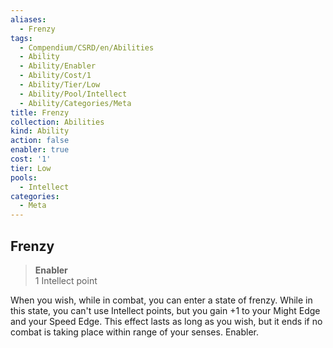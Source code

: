 ```yaml
---
aliases:
  - Frenzy
tags:
  - Compendium/CSRD/en/Abilities
  - Ability
  - Ability/Enabler
  - Ability/Cost/1
  - Ability/Tier/Low
  - Ability/Pool/Intellect
  - Ability/Categories/Meta
title: Frenzy
collection: Abilities
kind: Ability
action: false
enabler: true
cost: '1'
tier: Low
pools:
  - Intellect
categories:
  - Meta
---
```

## Frenzy  
>**Enabler**  
>1 Intellect point
  
When you wish, while in combat, you can enter a state of frenzy. While in this state, you can't use Intellect points, but you gain +1 to your Might Edge and your Speed Edge. This effect lasts as long as you wish, but it ends if no combat is taking place within range of your senses. Enabler.